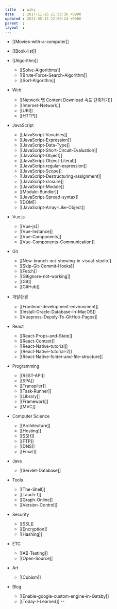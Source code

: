 ```yaml
---
title   : wiki
date    : 2017-11-26 21:38:36 +0900
updated : 2021-05-13 22:50:24 +0900
parent  : 
layout  :
---
```


* [[Movies-with-a-computer]]
* [[Book-list]]
* [[Algorithm]]
	* [[Solve-Algorithms]]
	* [[Brute-Force-Search-Algorithm]]
	* [[Sort-Algorithm]]
* Web
	* [[Network 탭 Content Download 속도 단축하기]]
	* [[Internet-Network]]
	* [[URI]]
	* [[HTTP]]
* JavaScript
	* [[JavaScript-Variables]]
	* [[JavaScript-Expression]]
	* [[JavaScript-Data-Type]]
	* [[JavaScript-Short-Circuit-Evaluation]]
	* [[JavaScript-Object]]
	* [[JavaScript-Object-Literal]]
	* [[JavaScript-regular-expression]]
	* [[JavaScript-Scope]]
	* [[JavaScript-Destructuring-assignment]]
	* [[JavaScript-closure]]
	* [[JavaScript-Module]]
	* [[Module-Bundler]]
	* [[JavaScript-Spread-syntax]]
	* [[DOM]]
	* [[JavaScript-Array-Like-Object]]
* Vue.js
	* [[Vue-js]]
	* [[Vue-Instance]]
	* [[Vue-Components]]
	* [[Vue-Components-Communication]]
* Git
	* [[New-branch-not-showing-in-visual-studio]]
	* [[Skip-Git-Commit-Hooks]]
	* [[Fetch]]
	* [[Gitignore-not-working]]
	* [[Git]]
	* [[GitHub]]
* 개발환경
	* [[Frontend-development-environment]]
	* [[Install-Oracle-Database-In-MacOS]]
	* [[Vuepress-Depoly-To-GitHub-Pages]]
* React
	* [[React-Props-and-State]]
	* [[React-Context]]
	* [[React-Native-tutorial]]
	* [[React-Native-tutorial-2]]
	* [[React-Native-folder-and-file-structure]]

* Programming 
	* [[REST-API]]
	* [[SPA]]
	* [[Transpiler]]
	* [[Task-Runner]]
	* [[Library]]
	* [[Framework]]
	* [[MVC]]

* Computer Science
	* [[Architecture]]
	* [[Hosting]]
	* [[SSH]]
	* [[FTP]]
	* [[DNS]]
	* [[Email]]
* Java
	* [[Servlet-Database]] 
* Tools
	* [[The-Shell]]
	* [[Tauch-t]]
	* [[Graph-Online]]
	* [[Version-Control]]
* Security 
	* [[SSL]]
	* [[Encryption]]
	* [[Hashing]]
* ETC
	* [[AB-Testing]]
	* [[Open-Source]] 
* Art
	* [[Cubism]]
* Blog
	* [[Enable-google-custom-engine-in-Gatsby]]
	* [[Today-I-Learned]]
--
